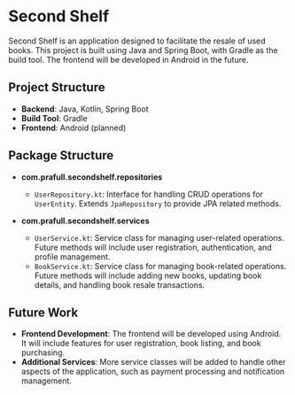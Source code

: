 # Second Shelf

Second Shelf is an application designed to facilitate the resale of used books. This project is built using Java and
Spring Boot, with Gradle as the build tool. The frontend will be developed in Android in the future.

## Project Structure

- **Backend**: Java, Kotlin, Spring Boot
- **Build Tool**: Gradle
- **Frontend**: Android (planned)

## Package Structure

- **com.prafull.secondshelf.repositories**
    - `UserRepository.kt`: Interface for handling CRUD operations for `UserEntity`. Extends `JpaRepository` to provide
      JPA related methods.

- **com.prafull.secondshelf.services**
    - `UserService.kt`: Service class for managing user-related operations. Future methods will include user
      registration, authentication, and profile management.
    - `BookService.kt`: Service class for managing book-related operations. Future methods will include adding new
      books, updating book details, and handling book resale transactions.

## Future Work

- **Frontend Development**: The frontend will be developed using Android. It will include features for user
  registration, book listing, and book purchasing.
- **Additional Services**: More service classes will be added to handle other aspects of the application, such as
  payment processing and notification management.